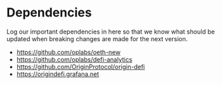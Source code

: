 # Dependencies

Log our important dependencies in here so that we know what should be updated when breaking changes are made for the
next version.

- https://github.com/oplabs/oeth-new
- https://github.com/oplabs/defi-analytics
- https://github.com/OriginProtocol/origin-defi
- https://origindefi.grafana.net
